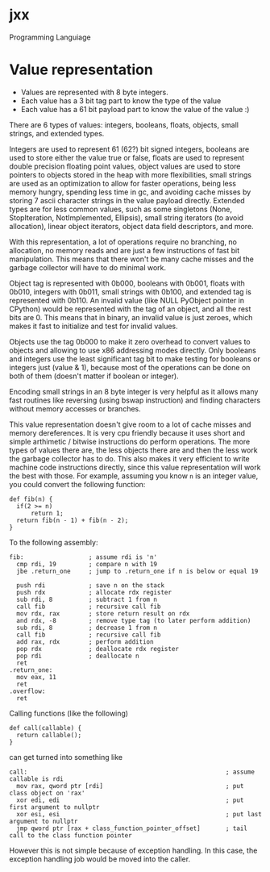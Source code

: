 # jxx
Programming Languiage

# Value representation
- Values are represented with 8 byte integers.
- Each value has a 3 bit tag part to know the type of the value
- Each value has a 61 bit payload part to know the value of the value :)

There are 6 types of values: integers, booleans, floats, objects, small strings, and extended types.

Integers are used to represent 61 (62?) bit signed integers, booleans are used to store either the value true or false, floats are used to represent double precision floating point values, object values are used to store pointers to objects stored in the heap with more flexibilities, small strings are used as an optimization to allow for faster operations, being less memory hungry, spending less time in gc, and avoiding cache misses by storing 7 ascii character strings in the value payload directly. Extended types are for less common values, such as some singletons (None, StopIteration, NotImplemented, Ellipsis), small string iterators (to avoid allocation), linear object iterators, object data field descriptors, and more.

With this representation, a lot of operations require no branching, no allocation, no memory reads and are just a few instructions of fast bit manipulation. This means that there won't be many cache misses and the garbage collector will have to do minimal work. 

Object tag is represented with 0b000, booleans with 0b001, floats with 0b010, integers with 0b011, small strings with 0b100, and extended tag is represented with 0b110. An invalid value (like NULL PyObject pointer in CPython) would be represented with the tag of an object, and all the rest bits are 0. This means that in binary, an invalid value is just zeroes, which makes it fast to initialize and test for invalid values.

Objects use the tag 0b000 to make it zero overhead to convert values to objects and allowing to use x86 addressing modes directly. Only booleans and integers use the least significant tag bit to make testing for booleans or integers just (value & 1), because most of the operations can be done on both of them (doesn't matter if boolean or integer).

Encoding small strings in an 8 byte integer is very helpful as it allows many fast routines like reversing (using bswap instruction) and finding characters without memory accesses or branches.

This value representation doesn't give room to a lot of cache misses and memory dereferences. It is very cpu friendly because it uses short and simple arthimetic / bitwise instructions do perform operations. The more types of values there are, the less objects there are and then the less work the garbage collector has to do. This also makes it very efficient to write machine code instructions directly, since this value representation will work the best with those. For example, assuming you know `n` is an integer value, you could convert the following function:

```
def fib(n) {
  if(2 >= n)
      return 1;
  return fib(n - 1) + fib(n - 2);
}
```
To the following assembly:
``` assembly
fib:                  ; assume rdi is 'n'
  cmp rdi, 19         ; compare n with 19
  jbe .return_one     ; jump to .return_one if n is below or equal 19
  
  push rdi            ; save n on the stack
  push rdx            ; allocate rdx register
  sub rdi, 8          ; subtract 1 from n
  call fib            ; recursive call fib
  mov rdx, rax        ; store return result on rdx
  and rdx, -8         ; remove type tag (to later perform addition)
  sub rdi, 8          ; decrease 1 from n 
  call fib            ; recursive call fib
  add rax, rdx        ; perform addition
  pop rdx             ; deallocate rdx register
  pop rdi             ; deallocate n 
  ret
.return_one:
  mov eax, 11
  ret
.overflow:
  ret
```

Calling functions (like the following)
```
def call(callable) {
  return callable();  
}
```
can get turned into something like
``` assembly
call:                                                       ; assume callable is rdi
  mov rax, qword ptr [rdi]                                  ; put class object on 'rax'
  xor edi, edi                                              ; put first argument to nullptr
  xor esi, esi                                              ; put last argument to nullptr
  jmp qword ptr [rax + class_function_pointer_offset]       ; tail call to the class function pointer
```
However this is not simple because of exception handling. In this case, the exception handling job would be moved into the caller.
